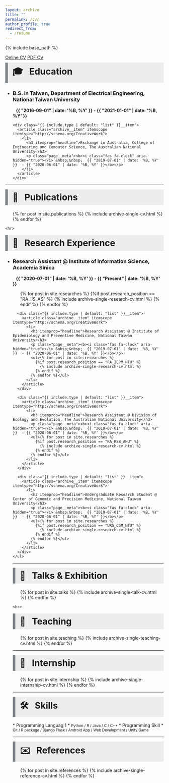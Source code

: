 ```yaml
---
layout: archive
title: ""
permalink: /cv/
author_profile: true
redirect_from:
  - /resume
---
```


{% include base_path %}
<link rel="stylesheet" href="{{ base_path }}/assets/css/nav_card.css"/>


<!-- The navigation menu -->
<div id="switch_cv" class="navbar">
  <a class="nav_cv_online active" href="#">Online CV</a>
  <a class="nav_cv_pdf" href="#">PDF CV</a>
</div>



<script>
// Get the container element
var navContainer = document.getElementById("switch_cv");
console.log(navContainer)
// Get all buttons with class="btn" inside the container
var nav_cv_online = navContainer.getElementsByClassName("nav_cv_online");
var nav_cv_pdf = navContainer.getElementsByClassName("nav_cv_pdf");


nav_cv_online[0].addEventListener("click", function() {
  var current = document.getElementsByClassName("active");
  current[0].className = current[0].className.replace(" active", "");
  this.className += " active";
  $("#content_cv_online").removeAttr("style")
  $("#content_cv_pdf").css("display", "none");
});

nav_cv_pdf[0].addEventListener("click", function() {
  var current = document.getElementsByClassName("active");
  current[0].className = current[0].className.replace(" active", "");
  this.className += " active";
  $("#content_cv_pdf").removeAttr("style");
  $("#content_cv_online").css("display", "none");
});

</script>
<!-- $('#switch_cv').on('click', function () {
    $('.cv_element').toggleClass('active');
    if ($(".active").hasClass("active")) {
        // do this
        console.log("hidden");
    } else {
        // do that
        console.log("not hidden");
        document.getElementById("toggle_button").className = "fas fa-angle-double-left";
    }
}); -->

<link rel="stylesheet" href="{{ base_path }}/assets/css/collapse.css"/>

<div id="content_cv_online">
  <h1 style="margin-top: 8px; border-left: 8px solid #7b8287; background-color: #ededed; padding: 8px">&nbsp;🎓 &nbsp; Education</h1>

  <ul>
    <div class="{{ include.type | default: "list" }}__item">
      <article class="archive__item" itemscope itemtype="http://schema.org/CreativeWork">
        <li>
          <h3 itemprop="headline">B.S. in Taiwan, Department of Electrical Engineering, National Taiwan University</h3>
          <p class="page__meta"><b><i class="fas fa-clock" aria-hidden="true"></i> &nbsp;&nbsp;  {{ "2016-09-01" | date: '%B, %Y' }}  - {{ "2021-01-01" | date: '%B, %Y' }}</b></p>
        </li>
      </article>
    </div>

    <div class="{{ include.type | default: "list" }}__item">
      <article class="archive__item" itemscope itemtype="http://schema.org/CreativeWork">
        <li>
          <h3 itemprop="headline">Exchange in Australia, College of Engineering and Computer Science, The Australian National University</h3>
          <p class="page__meta"><b><i class="fas fa-clock" aria-hidden="true"></i> &nbsp;&nbsp;  {{ "2019-07-01" | date: '%B, %Y' }}  - {{ "2020-06-01" | date: '%B, %Y' }}</b></p>
        </li>
      </article>
    </div>
  </ul>

  <hr>

  <h1 style="margin-top: 8px; border-left: 8px solid #7b8287; background-color: #ededed; padding: 8px">&nbsp;📔 &nbsp; Publications</h1>
    <ul>{% for post in site.publications %}
      {% include archive-single-cv.html %}
    {% endfor %}</ul>

    <hr>

  <h1 style="margin-top: 8px; border-left: 8px solid #7b8287; background-color: #ededed; padding: 8px">&nbsp;🔬 &nbsp; Research Experience</h1>
    <ul>
      <div class="{{ include.type | default: "list" }}__item">
        <article class="archive__item" itemscope itemtype="http://schema.org/CreativeWork">
          <li>
            <h3 itemprop="headline">Research Assistant @ Institute of Information Science, Academia Sinica </h3>
            <p class="page__meta"><b><i class="fas fa-clock" aria-hidden="true"></i> &nbsp;&nbsp;  {{ "2020-07-01" | date: '%B, %Y' }}  - {{ "Present" | date: '%B, %Y' }}</b></p>
            <ul>{% for post in site.researches %}
              {%if post.research_position == "RA_IIS_AS" %}
                {% include archive-single-research-cv.html %}
              {% endif %}
            {% endfor %}</ul>
          </li>
        </article>
      </div>

      <div class="{{ include.type | default: "list" }}__item">
        <article class="archive__item" itemscope itemtype="http://schema.org/CreativeWork">
          <li>
            <h3 itemprop="headline">Research Assistant @ Institute of Epidemiology and Preventive Medicine, National Taiwan University</h3>
            <p class="page__meta"><b><i class="fas fa-clock" aria-hidden="true"></i> &nbsp;&nbsp;  {{ "2019-07-01" | date: '%B, %Y' }}  - {{ "2020-06-01" | date: '%B, %Y' }}</b></p>
            <ul>{% for post in site.researches %}
              {%if post.research_position == "RA_IEPM_NTU" %}
                {% include archive-single-research-cv.html %}
              {% endif %}
            {% endfor %}</ul>
          </li>
        </article>
      </div>

      <div class="{{ include.type | default: "list" }}__item">
        <article class="archive__item" itemscope itemtype="http://schema.org/CreativeWork">
          <li>
            <h3 itemprop="headline">Research Assistant @ Division of Ecology and Evolution, The Australian National University</h3>
            <p class="page__meta"><b><i class="fas fa-clock" aria-hidden="true"></i> &nbsp;&nbsp;  {{ "2019-07-01" | date: '%B, %Y' }}  - {{ "2020-06-01" | date: '%B, %Y' }}</b></p>
            <ul>{% for post in site.researches %}
              {%if post.research_position == "RA_RSB_ANU" %}
                {% include archive-single-research-cv.html %}
              {% endif %}
            {% endfor %}</ul>
          </li>
        </article>
      </div>

      <div class="{{ include.type | default: "list" }}__item">
        <article class="archive__item" itemscope itemtype="http://schema.org/CreativeWork">
          <li>
            <h3 itemprop="headline">Undergraduate Research Student @ Center of Genomic and Precision Medicine, National Taiwan University</h3>
            <p class="page__meta"><b><i class="fas fa-clock" aria-hidden="true"></i> &nbsp;&nbsp;  {{ "2019-07-01" | date: '%B, %Y' }}  - {{ "2020-06-01" | date: '%B, %Y' }}</b></p>
            <ul>{% for post in site.researches %}
              {%if post.research_position == "URS_CGM_NTU" %}
                {% include archive-single-research-cv.html %}
              {% endif %}
            {% endfor %}</ul>
          </li>
        </article>
      </div>
    </ul>

  <hr>


  <h1 style="margin-top: 8px; border-left: 8px solid #7b8287; background-color: #ededed; padding: 8px">&nbsp;🎤 &nbsp; Talks & Exhibition</h1>
    <ul>{% for post in site.talks %}
      {% include archive-single-talk-cv.html %}
    {% endfor %}</ul>

    <hr>



  <h1 style="margin-top: 8px; border-left: 8px solid #7b8287; background-color: #ededed; padding: 8px">&nbsp;🏫 &nbsp; Teaching</h1>
    <ul>{% for post in site.teaching %}
      {% include archive-single-teaching-cv.html %}
    {% endfor %}</ul>

  <hr>

  <h1 style="margin-top: 8px; border-left: 8px solid #7b8287; background-color: #ededed; padding: 8px">&nbsp;💼 &nbsp; Internship</h1>
  <ul>{% for post in site.internship %}
    {% include archive-single-internship-cv.html %}
  {% endfor %}</ul>

  <hr>

  <h1 style="margin-top: 8px; border-left: 8px solid #7b8287; background-color: #ededed; padding: 8px">&nbsp;🛠 &nbsp; Skills</h1>
  * Programming Languag 1
    * <small>Python / R / Java / C / C++</small>
  * Programming Skill
    * <small>Git / R package / Django Flask / Android App / Web Development / Unity Game</small>

  <hr>

  <h1 style="margin-top: 8px; border-left: 8px solid #7b8287; background-color: #ededed; padding: 8px">&nbsp;✉️ &nbsp; References</h1>
  <ul>{% for post in site.references %}
    {% include archive-single-reference-cv.html %}
  {% endfor %}</ul>
</div>


<div id="content_cv_pdf">
</div>
